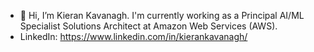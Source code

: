 - 👋 Hi, I’m Kieran Kavanagh. I'm currently working as a Principal AI/ML Specialist Solutions Architect at Amazon Web Services (AWS).
- LinkedIn: https://www.linkedin.com/in/kierankavanagh/

<!---
awskieran/awskieran is a ✨ special ✨ repository because its `README.md` (this file) appears on your GitHub profile.
You can click the Preview link to take a look at your changes.
--->
